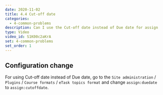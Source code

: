 ```yaml
---
date: 2020-11-02
title: 4.4 Cut-off date
categories:
  - 4-common-problems
description: Can I use the Cut-off date instead of Due date for assign module?
type: Video
video_id: S1K00c2aKrA
set: 4-common-problems
set_order: 1
---
```


## Configuration change

For using Cut-off date instead of Due date, go to the `Site administration` / `Plugins` / `Course formats` / `eTask topics format`
and change `assign:duedate` to `assign:cutoffdate`.

